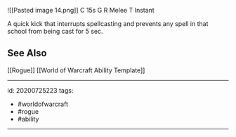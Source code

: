 ![[Pasted image 14.png]]
C 15s
G 
R Melee
T Instant

A quick kick that interrupts spellcasting and prevents any spell in that school from being cast for 5 sec.

## See Also
[[Rogue]]
[[World of Warcraft Ability Template]]

---

id: 20200725223
tags:
 - #worldofwarcraft
 - #rogue
 - #ability

---